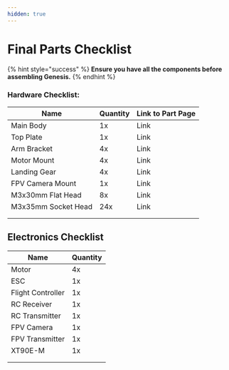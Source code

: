 ```yaml
---
hidden: true
---
```


# Final Parts Checklist

{% hint style="success" %}
**Ensure you have all the components before assembling Genesis.**
{% endhint %}

### Hardware Checklist:

| Name                | Quantity | Link to Part Page |
| ------------------- | -------- | ----------------- |
| Main Body           | 1x       | Link              |
| Top Plate           | 1x       | Link              |
| Arm Bracket         | 4x       | Link              |
| Motor Mount         | 4x       | Link              |
| Landing Gear        | 4x       | Link              |
| FPV Camera Mount    | 1x       | Link              |
| M3x30mm Flat Head   | 8x       | Link              |
| M3x35mm Socket Head | 24x      | Link              |
|                     |          |                   |
|                     |          |                   |

## Electronics Checklist

| Name              | Quantity |
| ----------------- | -------- |
| Motor             | 4x       |
| ESC               | 1x       |
| Flight Controller | 1x       |
| RC Receiver       | 1x       |
| RC Transmitter    | 1x       |
| FPV Camera        | 1x       |
| FPV Transmitter   | 1x       |
| XT90E-M           | 1x       |
|                   |          |
|                   |          |

